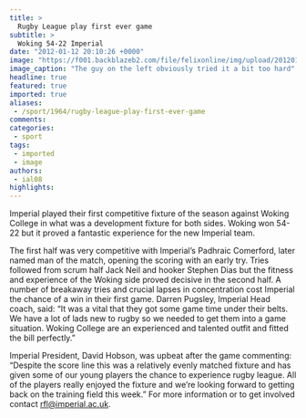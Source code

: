 ```yaml
---
title: >
  Rugby League play first ever game
subtitle: >
  Woking 54-22 Imperial
date: "2012-01-12 20:10:26 +0000"
image: "https://f001.backblazeb2.com/file/felixonline/img/upload/201201122014-cac111-picture0231.jpg"
image_caption: "The guy on the left obviously tried it a bit too hard"
headline: true
featured: true
imported: true
aliases:
 - /sport/1964/rugby-league-play-first-ever-game
comments:
categories:
 - sport
tags:
 - imported
 - image
authors:
 - ial08
highlights:
---
```


Imperial played their first competitive fixture of the season against Woking College in what was a development fixture for both sides. Woking won 54-22 but it proved a fantastic experience for the new Imperial team.

The first half was very competitive with Imperial’s Padhraic Comerford, later named man of the match, opening the scoring with an early try. Tries followed from scrum half Jack Neil and hooker Stephen Dias but the fitness and experience of the Woking side proved decisive in the second half. A number of breakaway tries and crucial lapses in concentration cost Imperial the chance of a win in their first game.
 Darren Pugsley, Imperial Head coach, said: “It was a vital that they got some game time under their belts. We have a lot of lads new to rugby so we needed to get them into a game situation. Woking College are an experienced and talented outfit and fitted the bill perfectly.”

Imperial President, David Hobson, was upbeat after the game commenting: “Despite the score line this was a relatively evenly matched fixture and has given some of our young players the chance to experience rugby league. All of the players really enjoyed the fixture and we’re looking forward to getting back on the training field this week.” For more information or to get involved contact [rfl@imperial.ac.uk](mailto:rfl@imperial.ac.uk).
